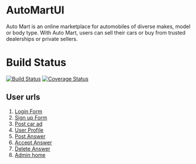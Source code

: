 # AutoMartUI
Auto Mart is an online marketplace for automobiles of diverse makes, model or body type. With Auto Mart, users can sell their cars or buy from trusted dealerships or private sellers.

# Build Status
[![Build Status](https://travis-ci.org/sempsmahad/AutoMartUI.svg?branch=master)](https://travis-ci.org/sempsmahad/AutoMartUI)
[![Coverage Status](https://coveralls.io/repos/github/sempsmahad/AutoMartUI/badge.svg?branch=master)](https://coveralls.io/github/sempsmahad/AutoMartUI?branch=master)

## User urls

   1. [Login Form](https://sempsmahad.github.io/AutoMartUI/UI/signIn.html)
   2. [Sign up Form](https://sempsmahad.github.io/AutoMartUI/UI/signUp.html)
   3. [Post car ad](https://bozicschucky.github.io/AndelaWeekOne/post.html)
   4. [User Profile](https://bozicschucky.github.io/AndelaWeekOne/profile.html)
   5. [Post Answer ](https://bozicschucky.github.io/AndelaWeekOne/post_answer.html)
   6. [Accept Answer ](https://bozicschucky.github.io/AndelaWeekOne/accept_answer.html)
   7. [Delete Answer ](https://bozicschucky.github.io/AndelaWeekOne/delete.html)
   8. [Admin home ](https://sempsmahad.github.io/AutoMartUI/UI/admin.html)